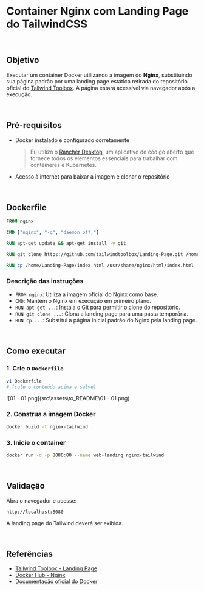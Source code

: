 # Container Nginx com Landing Page do TailwindCSS

<br>

## Objetivo

Executar um container Docker utilizando a imagem do **Nginx**, substituindo sua página padrão por uma landing page estática retirada do repositório oficial do [Tailwind Toolbox](https://github.com/tailwindtoolbox/Landing-Page). A página estará acessível via navegador após a execução.

<br>

## Pré-requisitos

- Docker instalado e configurado corretamente
    > Eu utilizo o [Rancher Desktop](https://rancherdesktop.io/), um aplicativo de código aberto que fornece todos os elementos essenciais para trabalhar com contêineres e Kubernetes.
- Acesso à internet para baixar a imagem e clonar o repositório

<br>

## Dockerfile



```Dockerfile
FROM nginx

CMD ["nginx", "-g", "daemon off;"]

RUN apt-get update && apt-get install -y git

RUN git clone https://github.com/tailwindtoolbox/Landing-Page.git /home/Landing-Page

RUN cp /home/Landing-Page/index.html /usr/share/nginx/html/index.html
```


### Descrição das instruções

- `FROM nginx`: Utiliza a imagem oficial do Nginx como base.
- `CMD`: Mantém o Nginx em execução em primeiro plano.
- `RUN apt-get ...`: Instala o Git para permitir o clone do repositório.
- `RUN git clone ...`: Clona a landing page para uma pasta temporária.
- `RUN cp ...`: Substitui a página inicial padrão do Nginx pela landing page.

<br>

## Como executar

### 1. Crie o `Dockerfile`

```bash
vi Dockerfile
# (cole o conteúdo acima e salve)
```

![01 - 01.png](src\assets\to_README\01 - 01.png)

### 2. Construa a imagem Docker

```bash
docker build -t nginx-tailwind .
```

### 3. Inicie o container

```bash
docker run -d -p 8080:80 --name web-landing nginx-tailwind
```

<br>

## Validação

Abra o navegador e acesse:

```
http://localhost:8080
```

A landing page do Tailwind deverá ser exibida.

<br>

## Referências

- [Tailwind Toolbox - Landing Page](https://github.com/tailwindtoolbox/Landing-Page)
- [Docker Hub - Nginx](https://hub.docker.com/_/nginx)
- [Documentação oficial do Docker](https://docs.docker.com/)
